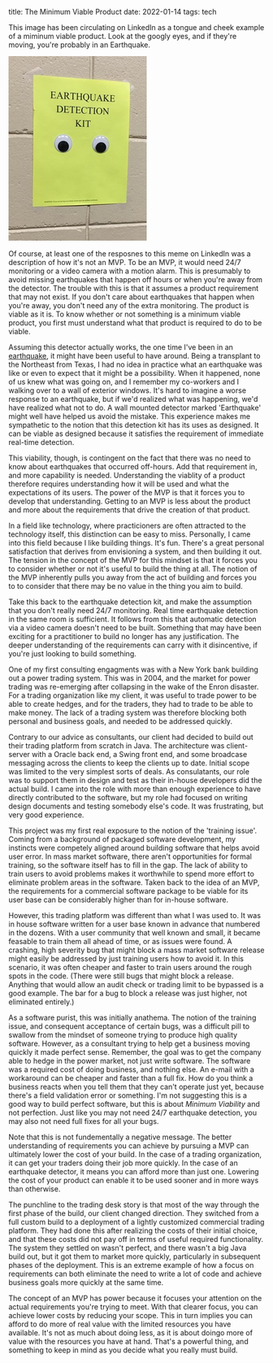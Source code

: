 title: The Minimum Viable Product
date: 2022-01-14
tags: tech

This image has been circulating on LinkedIn as a tongue and cheek
example of a miminum viable product. Look at the googly eyes, and if
they're moving, you're probably in an Earthquake.

<img src="earthquake-detection-kit.jpeg" width="272" height="363">

Of course, at least one of the resposnes to this meme on LinkedIn was
a description of how it's not an MVP. To be an MVP, it would need 24/7
monitoring or a video camera with a motion alarm. This is presumably
to avoid missing earthquakes that happen off hours or when you're away
from the detector. The trouble with this is that it assumes a product
requirement that may not exist. If you don't care about earthquakes
that happen when you're away, you don't need any of the extra
monitoring. The product is viable as it is. To know whether or not
something is a minimum viable product, you first must understand what
that product is required to do to be viable.

Assuming this detector actually works, the one time I've been in an
[earthquake](https://en.wikipedia.org/wiki/2011_Virginia_earthquake),
it might have been useful to have around. Being a transplant to the
Northeast from Texas, I had no idea in practice what an earthquake was
like or even to expect that it might be a possibility. When it
happened, none of us knew what was going on, and I remember my
co-workers and I walking over to a wall of exterior windows. It's hard
to imagine a worse response to an earthquake, but if we'd realized
what was happening, we'd have realized what not to do. A wall mounted
detector marked 'Earthquake' might well have helped us avoid the
mistake. This experience makes me sympathetic to the notion that this
detection kit has its uses as designed. It can be viable as designed
because it satisfies the requirement of immediate real-time detection.

This viability, though, is contingent on the fact that there was no
need to know about earthquakes that occurred off-hours. Add that
requirement in, and more capability is needed. Understanding the
viablity of a product therefore requires understanding how it will be
used and what the expectations of its users. The power of the MVP is
that it forces you to develop that understanding. Getting to an MVP is
less about the product and more about the requirements that drive the
creation of that product.

In a field like technology, where practicioners are often attracted to
the technology itself, this distinction can be easy to
miss. Personally, I came into this field because I like building
things. It's fun. There's a great personal satisfaction that derives
from envisioning a system, and then building it out. The tension in
the concept of the MVP for this mindset is that it forces you to
consider whether or not it's useful to build the thing at all.  The
notion of the MVP inherently pulls you away from the act of building
and forces you to to consider that there may be no value in the thing
you aim to build.

Take this back to the earthquake detection kit, and make the
assumption that you don't really need 24/7 monitoring. Real time
earthquake detection in the same room is sufficient. It follows from
this that automatic detection via a video camera doesn't need to be
built. Something that may have been exciting for a practitioner to
build no longer has any justification.  The deeper understanding of
the requirements can carry with it disincentive, if you're just
looking to build something.

One of my first consulting engagments was with a New York bank
building out a power trading system. This was in 2004, and the market
for power trading was re-emerging after collapsing in the wake of the
Enron disaster. For a trading organization like my client, it was
useful to trade power to be able to create hedges, and for the
traders, they had to trade to be able to make money. The lack of a
trading system was therefore blocking both personal and business
goals, and needed to be addressed quickly.

Contrary to our advice as consultants, our client had decided to build
out their trading platform from scratch in Java. The architecture was
client-server with a Oracle back end, a Swing front end, and some
broadcase messaging across the clients to keep the clients up to
date. Initial scope was limited to the very simplest sorts of
deals. As consulatants, our role was to support them in design and
test as their in-house developers did the actual build. I came into
the role with more than enough experience to have directly contributed
to the software, but my role had focused on writing design documents
and testing somebody else's code. It was frustrating, but very good
experience.

This project was my first real exposure to the notion of the 'training
issue'. Coming from a background of packaged software development, my
instincts were competely aligned around building software that helps
avoid user error. In mass market software, there aren't opportunities
for formal training, so the software itself has to fill in the
gap. The lack of ability to train users to avoid problems makes it
worthwhile to spend more effort to eliminate problem areas in the
software. Taken back to the idea of an MVP, the requirements for a
commercial software package to be viable for its user base can be
considerably higher than for in-house software.

However, this trading platform was different than what I was used
to. It was in house software written for a user base known in advance
that numbered in the dozens. With a user community that well known and
small, it became feasable to train them all ahead of time, or as
issues were found. A crashing, high severity bug that might block a
mass market software release might easily be addressed by just
training users how to avoid it.  In this scenario, it was often
cheaper and faster to train users around the rough spots in the
code. (There were still bugs that might block a release. Anything that
would allow an audit check or trading limit to be bypassed is a good
example. The bar for a bug to block a release was just higher, not
eliminated entirely.)

As a software purist, this was initially anathema. The notion of the
training issue, and consequent acceptance of certain bugs, was a
difficult pill to swallow from the mindset of someone trying to
produce high quality software. However, as a consultant trying to help
get a business moving quickly it made perfect sense. Remember, the
goal was to get the company able to hedge in the power market, not
just write software. The software was a required cost of doing
business, and nothing else. An e-mail with a workaround can be cheaper
and faster than a full fix. How do you think a business reacts when
you tell them that they can't operate just yet, because there's a
field validation error or something. I'm not suggesting this is a good
way to build perfect software, but this is about *Minimum Viability*
and not perfection. Just like you may not need 24/7 earthquake
detection, you may also not need full fixes for all your bugs.

Note that this is not fundementally a negative message. The better
understanding of requirements you can achieve by pursuing a MVP can
ultimately lower the cost of your build. In the case of a trading
organization, it can get your traders doing their job more quickly. In
the case of an earthquake detector, it means you can afford more than
just one. Lowering the cost of your product can enable it to be used
sooner and in more ways than otherwise.

The punchline to the trading desk story is that most of the way
through the first phase of the build, our client changed
direction. They switched from a full custom build to a deployment of a
lightly customized commercial trading platform. They had done this
after realizing the costs of their initial choice, and that these
costs did not pay off in terms of useful required functionality.  The
system they settled on wasn't perfect, and there wasn't a big Java
build out, but it got them to market more quickly, particularly in
subsequent phases of the deployment. This is an extreme example of how
a focus on requirements can both eliminate the need to write a lot of
code and achieve business goals more quickly at the same time.

The concept of an MVP has power because it focuses your attention on
the actual requirements you're trying to meet. With that clearer
focus, you can achieve lower costs by reducing your scope. This in
turn implies you can afford to do more of real value with the limited
resources you have available.  It's not as much about doing less, as
it is about doingo more of value with the resources you have at
hand. That's a powerful thing, and something to keep in mind as you
decide what you really must build.
